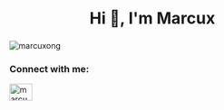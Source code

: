 <h1 align="center">Hi 👋, I'm Marcux</h1>
<h3 align="center"></h3>

<p align="left"> <img src="https://komarev.com/ghpvc/?username=marcuxong&label=Profile%20views&color=0e75b6&style=flat" alt="marcuxong" /> </p>

<h3 align="left">Connect with me:</h3>
<p align="left">
<a href="https://linkedin.com/in/marcuxong" target="blank"><img align="center" src="https://raw.githubusercontent.com/rahuldkjain/github-profile-readme-generator/master/src/images/icons/Social/linked-in-alt.svg" alt="marcuxong" height="30" width="40" /></a>
</p>

